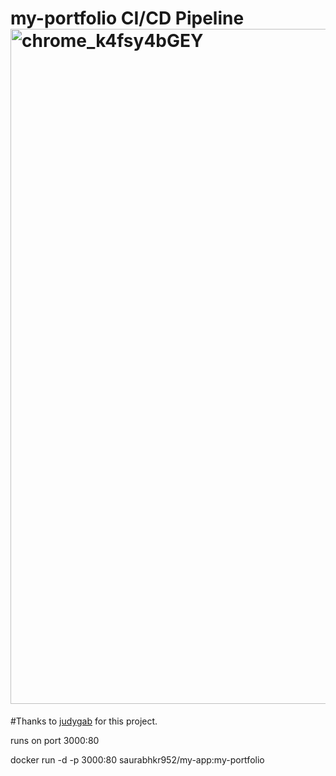 # my-portfolio CI/CD Pipeline<img width="1080" alt="chrome_k4fsy4bGEY" src="https://user-images.githubusercontent.com/32189783/203805832-16a6ba7d-d518-43a9-9c31-5a60f4ea09cc.png">


#Thanks to [judygab](https://github.com/judygab) for this project.

runs on port 3000:80


docker run -d -p 3000:80 saurabhkr952/my-app:my-portfolio


